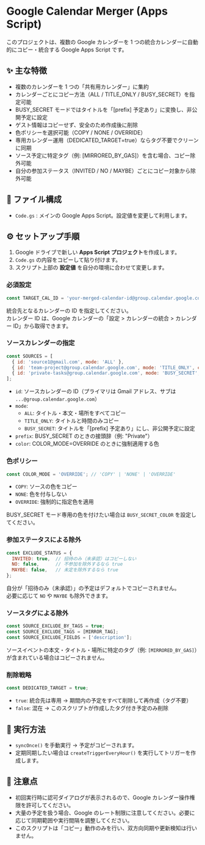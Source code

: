 # Google Calendar Merger (Apps Script)

このプロジェクトは、複数の Google カレンダーを 1 つの統合カレンダーに自動的にコピー・統合する Google Apps Script です。

## ✨ 主な特徴

- 複数のカレンダーを 1 つの「共有用カレンダー」に集約
- カレンダーごとにコピー方法（ALL / TITLE_ONLY / BUSY_SECRET）を指定可能
- BUSY_SECRET モードではタイトルを「[prefix] 予定あり」に変換し、非公開予定に設定
- ゲスト情報はコピーせず、安全のため作成後に削除
- 色ポリシーを選択可能（COPY / NONE / OVERRIDE）
- 専用カレンダー運用（DEDICATED_TARGET=true）ならタグ不要でクリーンに同期
- ソース予定に特定タグ（例: [MIRRORED_BY_GAS]）を含む場合、コピー除外可能
- 自分の参加ステータス（INVITED / NO / MAYBE）ごとにコピー対象から除外可能

## 📂 ファイル構成

- `Code.gs` : メインの Google Apps Script。設定値を変更して利用します。

## ⚙️ セットアップ手順

1. Google ドライブで新しい **Apps Script プロジェクト**を作成します。
2. `Code.gs` の内容をコピーして貼り付けます。
3. スクリプト上部の **設定値** を自分の環境に合わせて変更します。

### 必須設定

```javascript
const TARGET_CAL_ID = 'your-merged-calendar-id@group.calendar.google.com';
```

統合先となるカレンダーの ID を指定してください。  
カレンダー ID は、Google カレンダーの「設定 > カレンダーの統合 > カレンダー ID」から取得できます。

### ソースカレンダーの指定

```javascript
const SOURCES = [
  { id: 'source1@gmail.com', mode: 'ALL' },
  { id: 'team-project@group.calendar.google.com', mode: 'TITLE_ONLY', color: CalendarApp.EventColor.PALE_RED },
  { id: 'private-tasks@group.calendar.google.com', mode: 'BUSY_SECRET', prefix: 'Private', color: CalendarApp.EventColor.GRAY },
];
```

- `id`: ソースカレンダーの ID（プライマリは Gmail アドレス、サブは `...@group.calendar.google.com`）
- `mode`:
  - `ALL`: タイトル・本文・場所をすべてコピー
  - `TITLE_ONLY`: タイトルと時間のみコピー
  - `BUSY_SECRET`: タイトルを「[prefix] 予定あり」にし、非公開予定に設定
- `prefix`: BUSY_SECRET のときの接頭辞（例: "Private"）
- `color`: COLOR_MODE=OVERRIDE のときに強制適用する色

### 色ポリシー

```javascript
const COLOR_MODE = 'OVERRIDE'; // 'COPY' | 'NONE' | 'OVERRIDE'
```

- `COPY`: ソースの色をコピー
- `NONE`: 色を付与しない
- `OVERRIDE`: 強制的に指定色を適用

BUSY_SECRET モード専用の色を付けたい場合は `BUSY_SECRET_COLOR` を設定してください。

### 参加ステータスによる除外

```javascript
const EXCLUDE_STATUS = {
  INVITED: true,  // 招待のみ（未承認）はコピーしない
  NO: false,      // 不参加を除外するなら true
  MAYBE: false,   // 未定を除外するなら true
};
```

自分が「招待のみ（未承認）」の予定はデフォルトでコピーされません。  
必要に応じて `NO` や `MAYBE` も除外できます。

### ソースタグによる除外

```javascript
const SOURCE_EXCLUDE_BY_TAGS = true;
const SOURCE_EXCLUDE_TAGS = [MIRROR_TAG];
const SOURCE_EXCLUDE_FIELDS = ['description'];
```

ソースイベントの本文・タイトル・場所に特定のタグ（例: `[MIRRORED_BY_GAS]`）が含まれている場合はコピーされません。

### 削除戦略

```javascript
const DEDICATED_TARGET = true;
```

- `true`: 統合先は専用 → 期間内の予定をすべて削除して再作成（タグ不要）
- `false`: 混在 → このスクリプトが作成したタグ付き予定のみ削除

## 🚀 実行方法

- `syncOnce()` を手動実行 → 予定がコピーされます。
- 定期同期したい場合は `createTriggerEveryHour()` を実行してトリガーを作成します。

## 📝 注意点

- 初回実行時に認可ダイアログが表示されるので、Google カレンダー操作権限を許可してください。
- 大量の予定を扱う場合、Google のレート制限に注意してください。必要に応じて同期範囲や実行間隔を調整してください。
- このスクリプトは「コピー」動作のみを行い、双方向同期や更新検知は行いません。
